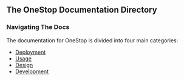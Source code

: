 ## The OneStop Documentation Directory

### Navigating The Docs
The documentation for OneStop is divided into four main categories:
* [Deployment](/docs/deployment)
* [Usage](/docs/usage)
* [Design](/docs/design)
* [Development](/docs/development)
